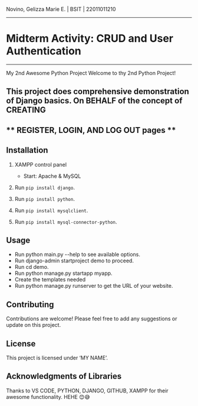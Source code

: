 Novino, Gelizza Marie E. | BSIT | 22011011210

------------
# Midterm Activity: CRUD and User Authentication
-----------
My 2nd Awesome Python Project
Welcome to thy 2nd Python Project! 

This project does comprehensive demonstration of Django basics. On BEHALF of the concept of CREATING
------
** REGISTER, LOGIN, AND LOG OUT pages ** 
------

## Installation
1. XAMPP control panel
    - Start: Apache & MySQL

2. Run `pip install django`.
3. Run `pip install python`.
4. Run `pip install mysqlclient`.
5. Run `pip install mysql-connector-python`.

## Usage
- Run python main.py --help to see available options.
- Run django-admin startproject demo to proceed.
- Run cd demo.
- Run python manage.py startapp myapp.
- Create the templates needed
- Run python manage.py runserver to get the URL of your website.

## Contributing
Contributions are welcome! Please feel free to add any suggestions or update on this project.

## License
This project is licensed under ‘MY NAME’.

## Acknowledgments of Libraries
Thanks to VS CODE, PYTHON, DJANGO, GITHUB, XAMPP for their awesome functionality. HEHE 😊😅
